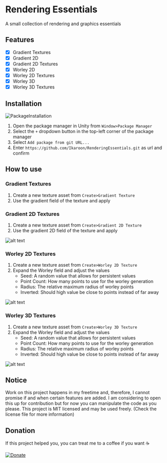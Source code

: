 # Rendering Essentials
A small collection of rendering and graphics essentials

## Features
- [x] Gradient Textures
- [x] Gradient 2D
- [x] Gradient 2D Textures
- [x] Worley 2D
- [x] Worley 2D Textures
- [x] Worley 3D
- [x] Worley 3D Textures

## Installation

![PackageInstallation](https://user-images.githubusercontent.com/65419234/167270188-99300531-ec7e-45ea-89d9-612ec1d37eaf.png)
1. Open the package manager in Unity from `Window>Package Manager`
2. Select the `+` dropdown button in the top-left corner of the package manager
3. Select `Add package from git URL...`
4. Enter `https://github.com/Ikaroon/RenderingEssentials.git` as url and confirm
 
## How to use
### Gradient Textures
1. Create a new texture asset from `Create>Gradient Texture`
2. Use the gradient field of the texture and apply

### Gradient 2D Textures
1. Create a new texture asset from `Create>Gradient 2D Texture`
2. Use the gradient 2D field of the texture and apply

![alt text](https://github.com/Ikaroon/RenderingEssentials/assets/65419234/b7910642-cbbf-4e41-ab2a-c35c6dd53686 "Gradient 2D Editor")

### Worley 2D Textures
1. Create a new texture asset from `Create>Worley 2D Texture`
2. Expand the Worley field and adjust the values
   - Seed: A random value that allows for persistent values
   - Point Count: How many points to use for the worley generation
   - Radius: The relative maximum radius of worley points
   - Inverted: Should high value be close to points instead of far away

![alt text](https://github.com/Ikaroon/RenderingEssentials/assets/65419234/5e3487a2-a590-4d66-85ed-a0de41c8d42e "Worley 2D Texture")

### Worley 3D Textures
1. Create a new texture asset from `Create>Worley 3D Texture`
2. Expand the Worley field and adjust the values
   - Seed: A random value that allows for persistent values
   - Point Count: How many points to use for the worley generation
   - Radius: The relative maximum radius of worley points
   - Inverted: Should high value be close to points instead of far away

![alt text](https://github.com/Ikaroon/RenderingEssentials/assets/65419234/ff4d717c-ec75-444b-bfda-6de696dabc10 "Surface of a Worley 3D Texture")

## Notice
Work on this project happens in my freetime and, therefore, I cannot promise if and when certain features are added. I am considering to open this up for contribution but for now you can manipulate the code as you please. This project is MIT licensed and may be used freely. (Check the license file for more information)

## Donation
If this project helped you, you can treat me to a coffee if you want ☕

[![Donate](https://img.shields.io/badge/Donate-Ko--Fi-red.svg)](https://ko-fi.com/ikaroon)
